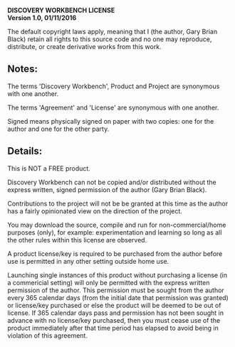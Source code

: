 **DISCOVERY WORKBENCH LICENSE**  
**Version 1.0, 01/11/2016**

The default copyright laws apply, meaning that I (the author, Gary Brian Black) retain all rights to this source code and no one may reproduce, distribute, or create derivative works from this work.

Notes:
------

The terms 'Discovery Workbench', Product and Project are synonymous with one another.

The terms 'Agreement' and 'License' are synonymous with one another.

Signed means physically signed on paper with two copies: one for the author and one for the other party.

Details:
--------

This is NOT a FREE product.

Discovery Workbench can not be copied and/or distributed without the express written, signed permission of the author (Gary Brian Black).

Contributions to the project will not be be granted at this time as the author has a fairly opinionated view on the direction of the project.

You may download the source, compile and run for non-commercial/home purposes (only), for example: experimentation and learning so long as all the other rules within this license are observed.

A product license/key is required to be purchased from the author before use is permitted in any other setting outside home use.

Launching single instances of this product without purchasing a license (in a commericial setting) will only be permitted with the express written permission of the author. This permission must be sought from the author every 365 calendar days (from the initial date that permission was granted) or license/key purchased or else the product will be deemed to be out of license. If 365 calendar days pass and permission has not been sought in advance with no license/key purchased, then you must cease use of the product immediately after that time period has elapsed to avoid being in violation of this agreement.
